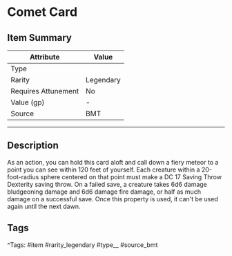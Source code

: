 # Comet Card

## Item Summary

| Attribute            | Value                        |
|----------------------|------------------------------|
| Type                 |   |
| Rarity               | Legendary             |
| Requires Attunement  | No                |
| Value (gp)           | -    |
| Source               | BMT |

---

## Description

As an action, you can hold this card aloft and call down a fiery meteor to a point you can see within 120 feet of yourself. Each creature within a 20-foot-radius sphere centered on that point must make a DC 17 Saving Throw Dexterity saving throw. On a failed save, a creature takes 6d6 damage bludgeoning damage and 6d6 damage fire damage, or half as much damage on a successful save. Once this property is used, it can't be used again until the next dawn.

## Tags

^Tags: #item #rarity_legendary #type__ #source_bmt